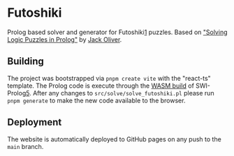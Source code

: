 # Futoshiki

Prolog based solver and generator for Futoshiki[1] puzzles. Based on ["Solving
Logic Puzzles in Prolog"][2] by [Jack Oliver][3].

## Building

The project was bootstrapped via `pnpm create vite` with the "react-ts"
template. The Prolog code is execute through the [WASM build][4] of
SWI-Prolog[5]. After any changes to `src/solve/solve_futoshiki.pl` please run
`pnpm generate` to make the new code available to the browser.

## Deployment

The website is automatically deployed to GitHub pages on any push to the `main`
branch.

[1]: https://en.wikipedia.org/wiki/Futoshiki
[2]: https://blademaw.github.io/posts/2023/07/prolog-puzzles/#Futoshiki
[3]: https://github.com/blademaw
[4]: https://github.com/SWI-Prolog/npm-swipl-wasm
[5]: https://www.swi-prolog.org/
